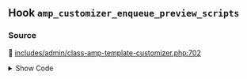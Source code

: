 ## Hook `amp_customizer_enqueue_preview_scripts`

### Source

:link: [includes/admin/class-amp-template-customizer.php:702](../../includes/admin/class-amp-template-customizer.php#L702)

<details>
<summary>Show Code</summary>

```php
do_action( 'amp_customizer_enqueue_preview_scripts', $this->wp_customize );
```

</details>

